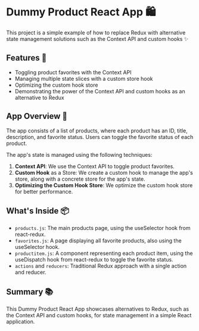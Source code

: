 # Dummy Product React App 🛍️
This project is a simple example of how to replace Redux with alternative state management solutions such as the Context API and custom hooks ✨
## Features 🌟
- Toggling product favorites with the Context API
- Managing multiple state slices with a custom store hook
- Optimizing the custom hook store
- Demonstrating the power of the Context API and custom hooks as an alternative to Redux
## App Overview 📖
The app consists of a list of products, where each product has an ID, title, description, and favorite status. Users can toggle the favorite status of each product.

The app's state is managed using the following techniques:
1. **Context API**: We use the Context API to toggle product favorites.
2. **Custom Hook** as a Store: We create a custom hook to manage the app's store, along with a concrete store for the app's state.
3. **Optimizing the Custom Hook Store**: We optimize the custom hook store for better performance.

## What's Inside 📦
- `products.js`: The main products page, using the useSelector hook from react-redux.
- `favorites.js`: A page displaying all favorite products, also using the useSelector hook.
- `productitem.js`: A component representing each product item, using the useDispatch hook from react-redux to toggle the favorite status.
- `actions` and `reducers`: Traditional Redux approach with a single action and reducer.

## Summary 📚
This Dummy Product React App showcases alternatives to Redux, such as the Context API and custom hooks, for state management in a simple React application.